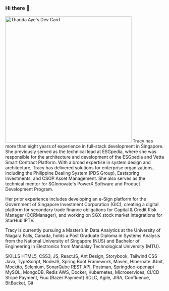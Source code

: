 ### Hi there 👋

<a href="https://app.daily.dev/thandaaye"><img src="https://api.daily.dev/devcards/c07bcfccc6c442d5a01b730a544edba2.png?r=ohl" width="400" alt="Thanda Aye's Dev Card"/></a>
Tracy has more than eight years of experience in full-stack development in Singapore. She previously served as the technical lead at ESGpedia, where she was responsible for the architecture and development of the ESGpedia and Vetta Smart Contract Platform. With a broad expertise in system design and architecture, Tracy has delivered solutions for enterprise organizations, including the Philippine Dealing System (PDS Group), Eastspring Investments, and CSOP Asset Management. She also serves as the technical mentor for SGInnovate's PowerX Software and Product Development Program.

Her prior experience includes developing an e-Sign platform for the Government of Singapore Investment Corporation (GIC), creating a digital platform for secondary trade finance obligations for Capital & Credit Risk Manager (CCRManager), and working on SGX stock market integrations for StarHub IPTV.

Tracy is currently pursuing a Master’s in Data Analytics at the University of Niagara Falls, Canada, holds a Post Graduate Diploma in Systems Analysis from the National University of Singapore (NUS) and Bachelor of Engineering in Electronics from Mandalay Technological University (MTU).

SKILLS
HTML5, CSS3, JS, ReactJS, Ant Design, Storybook, Tailwind CSS
Java, TypeScript, NodeJS, Spring Boot Framework, Maven, Hibernate
JUnit, Mockito, Selenium, SonarQube
REST API, Postman, Springdoc-openapi
MySQL, MongoDB, Redis
AWS, Docker, Kubernetes, Microservices, CI/CD
Stripe Payment, Fiuu (Razer Payment)
SDLC, Agile, JIRA, Confluence, BitBucket, Git

<!--
**ThandaAye/ThandaAye** is a ✨ _special_ ✨ repository because its `README.md` (this file) appears on your GitHub profile.

Here are some ideas to get you started:

- 🔭 I’m currently working on ...
- 🌱 I’m currently learning ...
- 👯 I’m looking to collaborate on ...
- 🤔 I’m looking for help with ...
- 💬 Ask me about ...
- 📫 How to reach me: ...
- 😄 Pronouns: ...
- ⚡ Fun fact: ...
-->
